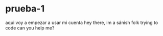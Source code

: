 # prueba-1
aqui voy a empezar a usar mi cuenta
hey there, im a sánish folk trying to code
can you help me?
